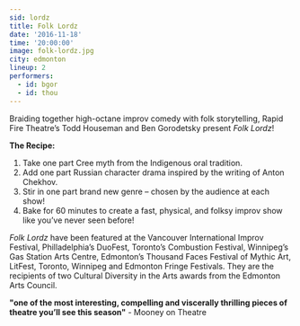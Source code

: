 ```yaml
---
sid: lordz
title: Folk Lordz
date: '2016-11-18'
time: '20:00:00'
image: folk-lordz.jpg
city: edmonton
lineup: 2
performers:
  - id: bgor
  - id: thou
---
```

Braiding together high-octane improv comedy with folk storytelling, Rapid Fire Theatre’s Todd Houseman and Ben Gorodetsky present *Folk Lordz*!

__The Recipe:__

1. Take one part Cree myth from the Indigenous oral tradition.
2. Add one part Russian character drama inspired by the writing of Anton Chekhov.
3. Stir in one part brand new genre – chosen by the audience at each show!
4. Bake for 60 minutes to create a fast, physical, and folksy improv show like you’ve never seen before!

*Folk Lordz* have been featured at the Vancouver International Improv Festival, Philladelphia’s DuoFest, Toronto’s Combustion Festival, Winnipeg’s Gas Station Arts Centre,  Edmonton’s Thousand Faces Festival of Mythic Art, LitFest, Toronto, Winnipeg and Edmonton Fringe Festivals.
They are the recipients of two Cultural Diversity in the Arts awards from the Edmonton Arts Council.

__"one of the most interesting, compelling and viscerally thrilling pieces of theatre you’ll see this season"__ - Mooney on Theatre
